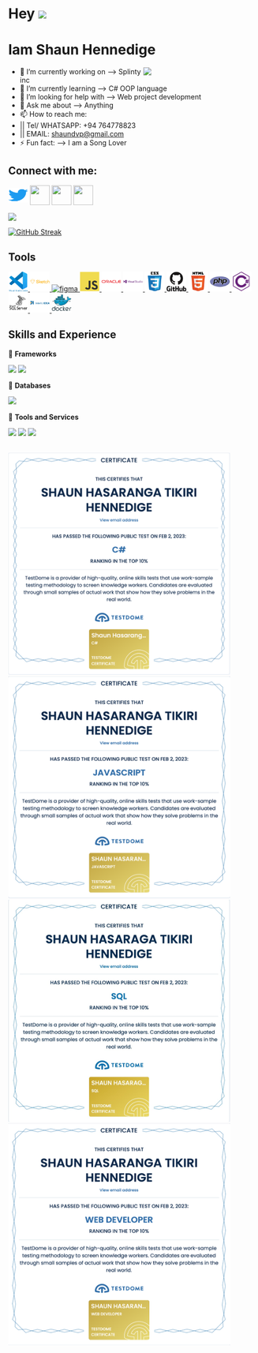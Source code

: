 ## <h1> Hey <img src="https://media.giphy.com/media/hvRJCLFzcasrR4ia7z/giphy.gif" width="25px"> </h1>

<h1>Iam Shaun Hennedige</h1>

<img align='right' src="https://media2.giphy.com/media/fvx95jkua5th3YeThr/giphy.gif?cid=ecf05e47b596davzzkj65n2frc8josr9jwcikb1zaflbjmv4&rid=giphy.gif&ct=s" width="230">

- 🔭 I’m currently working on --> Splinty inc 
- 🌱 I’m currently learning --> C# OOP language
- 🤔 I’m looking for help with --> Web project development 
- 💬 Ask me about --> Anything 
- 📫 How to reach me:
- || Tel/ WHATSAPP: +94 764778823 
- || EMAIL: shaundvp@gmail.com
- ⚡ Fun fact: --> I am a Song Lover 

<h2 align="left">Connect with me:</h2>
<p align="left">
<a href="https://twitter.com/ShaunHennedige" target="blank"><img align="center" src="https://github.com/devicons/devicon/blob/master/icons/twitter/twitter-original.svg" alt="" height="30" width="40" /></a>
<a href="https://www.linkedin.com/in/shaun-hennedige-%C2%A9-63158b180/" target="blank"><img align="center" src="https://cdn0.iconfinder.com/data/icons/social-flat-rounded-rects/512/linkedin-512.png" alt="" height="40" width="40" /></a>
<a href="https://www.instagram.com/sean_hennedige/" target="blank"><img align="center" src="https://cdn2.iconfinder.com/data/icons/social-icons-33/128/Instagram-512.png" alt="" height="40" width="40" /></a>
<a href="https://www.youtube.com/channel/UCtzeij7d_d2t6Wd0r3a5Asw" target="blank"><img align="center" src="https://cdn1.iconfinder.com/data/icons/logotypes/32/youtube-512.png" alt="" height="40" width="40" /></a>
</p>

<img align='center' src="https://media0.giphy.com/media/hqU2KkjW5bE2v2Z7Q2/giphy.gif?cid=ecf05e47k1xhvwj8snj5jrqryh5jb1pzighx8rgxwte63rh1&rid=giphy.gif&ct=ts" width="200">

[![GitHub Streak](http://github-readme-streak-stats.herokuapp.com?user=ShaunHennedige&theme=dark&date_format=j%2Fn%5B%2FY%5D)](https://git.io/streak-stats)

## <h2>Tools</h2>
<p align="left"><a href="https://code.visualstudio.com" target="_blank"> <img src="https://github.com/devicons/devicon/blob/master/icons/vscode/vscode-original-wordmark.svg" alt="vscode" width="40" height="40"/> </a> <a href="https://www.sketch.com" target="_blank"> <img src="https://github.com/devicons/devicon/blob/master/icons/sketch/sketch-line-wordmark.svg" alt="sketch" width="40" height="40"/> </a> <a href="https://www.figma.com/" target="_blank"> <img src="https://www.vectorlogo.zone/logos/figma/figma-icon.svg" alt="figma" width="40" height="40"/> </a> <a href="https://www.w3schools.com/js/" target="_blank"> <img src="https://github.com/devicons/devicon/blob/master/icons/javascript/javascript-original.svg" alt="jss" width="40" height="40"/> </a> <a href="https://www.oracle.com/index.html" target="_blank"> <img src="https://github.com/devicons/devicon/blob/master/icons/oracle/oracle-original.svg" alt="git" width="40" height="40"/> </a><a href="https://visualstudio.microsoft.com" target="_blank"> <img src="https://github.com/devicons/devicon/blob/master/icons/visualstudio/visualstudio-plain-wordmark.svg" alt="VisualStudio" width="40" height="40"/> </a> <a href="https://www.w3schools.com/css/" target="_blank"> <img src="https://github.com/devicons/devicon/blob/master/icons/css3/css3-original-wordmark.svg" alt="github" width="40" height="40"/> </a> <a href="https://github.com" target="_blank"> <img src="https://github.com/devicons/devicon/blob/master/icons/github/github-original-wordmark.svg" alt="github" width="40" height="40"/> </a>
<a href="https://developer.mozilla.org/en-US/docs/Glossary/HTML5" target="_blank"> <img src="https://github.com/devicons/devicon/blob/master/icons/html5/html5-original-wordmark.svg" alt="html5" width="40" height="40"/> </a>
<a href="https://phpenthusiast.com" target="_blank"> <img src="https://github.com/devicons/devicon/blob/master/icons/php/php-original.svg" alt="PHP" width="40" height="40"/> </a>
<a href="https://www.w3schools.com/cs/index.php" target="_blank"> <img src="https://raw.githubusercontent.com/devicons/devicon/1119b9f84c0290e0f0b38982099a2bd027a48bf1/icons/csharp/csharp-line.svg" alt="C#" width="40" height="40"/> </a>
<a href="https://www.microsoft.com/en-us/sql-server/sql-server-downloads" target="_blank"> <img src="https://raw.githubusercontent.com/devicons/devicon/1119b9f84c0290e0f0b38982099a2bd027a48bf1/icons/microsoftsqlserver/microsoftsqlserver-plain-wordmark.svg" alt="MSSQL" width="40" height="40"/> </a>
<a href="https://www.jetbrains.com/idea/" target="_blank"> <img src="https://raw.githubusercontent.com/devicons/devicon/1119b9f84c0290e0f0b38982099a2bd027a48bf1/icons/intellij/intellij-original-wordmark.svg" alt="IJ" width="40" height="40"/> </a>
<a href="https://www.docker.com" target="_blank"> <img src="https://raw.githubusercontent.com/devicons/devicon/1119b9f84c0290e0f0b38982099a2bd027a48bf1/icons/docker/docker-original-wordmark.svg" alt="Docker" width="40" height="40"/> </a>


## <h2>Skills and Experience</h2>
🔴 <strong>Frameworks</strong>

![](https://img.shields.io/badge/Django-092E20?style=for-the-badge&logo=django&logoColor=white)
![](https://img.shields.io/badge/Bootstrap-563D7C?style=for-the-badge&logo=bootstrap&logoColor=white)


🔴 <strong>Databases</strong>

![](	https://img.shields.io/badge/MySQL-00000F?style=for-the-badge&logo=mysql&logoColor=white)

🔴 <strong>Tools and Services</strong>

![](https://img.shields.io/badge/Git-F05032?style=for-the-badge&logo=git&logoColor=white)
![](https://img.shields.io/badge/Visual_Studio_Code-0078D4?style=for-the-badge&logo=visual%20studio%20code&logoColor=white)
![](https://img.shields.io/badge/Visual_Studio_2019-5C2D91?style=for-the-badge&logo=visual%20studio&logoColor=white)

</br>
<a href="https://www.testdome.com/certificates/cb981e494fc040aab08a2d59a1ab75b0" target="_blank"> <img src="https://raw.githubusercontent.com/ShaunHennedige/Computing-Certificates/main/Screenshot%202023-02-02%20at%2007.14.07.png?token=GHSAT0AAAAAAB6HVL4CLPVUZWOBOTBH7NHKY7DOJUA" alt="C#CERT" width="450" height="450"/></a> 
<a href="https://www.testdome.com/certificates/3d96cedbc2cd4d1391bf0b0095706415" target="_blank"> <img src="https://raw.githubusercontent.com/ShaunHennedige/Computing-Certificates/main/Screenshot%202023-02-02%20at%2008.56.32.png?token=GHSAT0AAAAAAB6HVL4CLXZR7HINOYHY4NREY7DOLDA" alt="Javascript" width="450" height="450"/></a> 
<a href="https://www.testdome.com/certificates/9ba09b71c069475cba096c8325d54592" target="_blank"> <img src="https://raw.githubusercontent.com/ShaunHennedige/Computing-Certificates/main/WhatsApp%20Image%202023-02-02%20at%2008.39.38.jpeg?token=GHSAT0AAAAAAB6HVL4CTIJEKV32DQOTGOFAY7DONVQ" alt="SQL" width="450" height="450"/></a>
<a href="https://www.testdome.com/certificates/f8c5512100ef42b38032f52e7741011c" target="_blank"> <img src="https://raw.githubusercontent.com/ShaunHennedige/Computing-Certificates/main/Screenshot%202023-02-02%20at%2009.10.35.png?token=GHSAT0AAAAAAB6HVL4DIW5PG3LSIHEZVFBIY7DOPCA" alt="Web_Developer" width="450" height="450"/></a>
</br>

